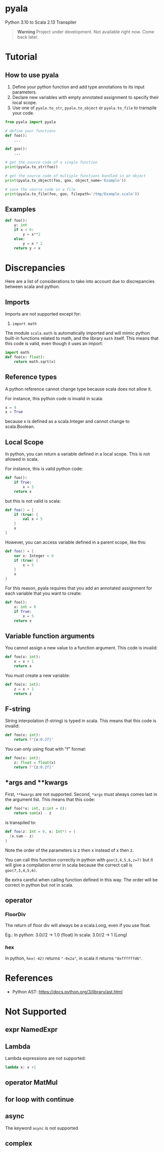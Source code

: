 # pyala
Python 3.10 to Scala 2.13 Transpiler

> **Warning**
> Project under development. Not available right now. Come back later.

# Tutorial

## How to use pyala

1. Define your python function and add type annotations to its input parameters.
2. Declare new variables with empty annotated assignment to specify their local scope.
3. Use one of `pyala.to_str`, `pyala.to_object` or `pyala.to_file` to transpile your code.

```python
from pyala import pyala

# define your functions
def foo():
    ...

def goo():
    ...

# get the source code of a single function
print(pyala.to_str(foo))

# get the source code of multiple functions bundled in an object
print(pyala.to_object(foo, goo, object_name='Example'))

# save the source code in a file
print(pyala.to_file(foo, goo, filepath='/tmp/Example.scala'))
```

## Examples

```python
def foo():
    y: int
    if x < 0:
        y = x**2
    else:
        y = x * 2
    return y + x
```


# Discrepancies

Here are a list of considerations to take into account due to discrepancies between scala and python.

## Imports

Imports are not supported except for:
1. `import math`

The module `scala.math` is automatically imported and will mimic python built-in functions related to math, and the library `math` itself. This means that this code is valid, even though it uses an import:

```python
import math
def foo(x: float):
    return math.sqrt(x)
```

## Reference types

A python reference cannot change type because scala does not allow it.

For instance, this python code is invalid in scala:
```python
x = 4
x = True
```
because x is defined as a scala.Integer and cannot change to scala.Boolean.

## Local Scope

In python, you can return a variable defined in a local scope. This is not allowed in scala.

For instance, this is valid python code:
```python
def foo():
    if True:
        x = 5
    return x
```

but this is not valid is scala:
```scala
def foo() = {
    if (true) {
        val x = 5
    }
    x
}
```

However, you can access variable defined in a parent scope, like this:
```scala
def foo() = {
    var x: Integer = 0
    if (true) {
        x = 5
    }
    x
}
```

For this reason, pyala requires that you add an annotated assignment for each variable that you want to create:
```python
def foo():
    x: int = 0
    if True:
        x = 5
    return x
```

## Variable function arguments

You cannot assign a new value to a function argument. This code is invalid:
```python
def foo(x: int):
    x = x + 1
    return x
```
You must create a new variable:
```python
def foo(x: int):
    z = x + 1
    return z
```

## F-string

String interpolation (f-string) is typed in scala. This means that this code is invalid:
```python
def foo(x: int):
    return f"{x:0.2f}"
```
You can only using float with "f" format:
```python
def foo(x: int):
    z: float = float(x)
    return f"{z:0.2f}"
```

## *args and **kwargs

First, `**kwargs` are not supported. Second, `*args` must always comes last in the argument list. This means that this code:
```python
def foo(*x: int, z:int = 0):
    return sum(x) - z
```
is transpiled to:
```scala
def foo(z: Int = 0, x: Int*) = {
  (x.sum - z)
}
```
Note the order of the parameters is z then x instead of x then z.

You can call this function correctly in python with `goo(3,4,5,6,z=7)` but it will give a compilation error in scala because the correct call is `goo(7,3,4,5,6)`.

Be extra careful when calling function defined in this way. The order will be correct in python but not in scala.

## operator

### FloorDiv

The return of floor div will always be a scala.Long, even if you use float.

Eg.:
In python: 3.0//2 -> 1.0 (float)
In scala: 3.0//2 -> 1 (Long)

### hex

In python, `hex(-42)` returns `"-0x2a"`, in scala it returns `"0xffffffd6"`.

# References

* Python AST: https://docs.python.org/3/library/ast.html



# Not Supported

## expr NamedExpr
## Lambda
Lambda expressions are not supported:
```python
lambda x: x +1
```
## operator MatMul
## for loop with continue
## async
The keyword `async` is not supported
## complex
